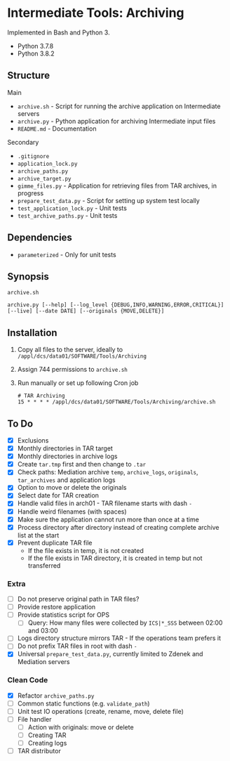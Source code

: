 # Intermediate Tools: Archiving

Implemented in Bash and Python 3.

* Python 3.7.8
* Python 3.8.2

## Structure

Main

* `archive.sh` - Script for running the archive application on Intermediate servers
* `archive.py` - Python application for archiving Intermediate input files
* `README.md` - Documentation

Secondary

* `.gitignore`
* `application_lock.py`
* `archive_paths.py`
* `archive_target.py`
* `gimme_files.py` - Application for retrieving files from TAR archives, in progress
* `prepare_test_data.py` - Script for setting up system test locally
* `test_application_lock.py` - Unit tests
* `test_archive_paths.py` - Unit tests

## Dependencies

* `parameterized` - Only for unit tests

## Synopsis

```text
archive.sh
```

```text
archive.py [--help] [--log_level {DEBUG,INFO,WARNING,ERROR,CRITICAL}] [--live] [--date DATE] [--originals {MOVE,DELETE}]
```

## Installation

1. Copy all files to the server, ideally to `/appl/dcs/data01/SOFTWARE/Tools/Archiving`
2. Assign 744 permissions to `archive.sh`
3. Run manually or set up following Cron job
   
    ```text
    # TAR Archiving
    15 * * * * /appl/dcs/data01/SOFTWARE/Tools/Archiving/archive.sh
    ```

## To Do

* [x] Exclusions
* [x] Monthly directories in TAR target
* [x] Monthly directories in archive logs
* [x] Create `tar.tmp` first and then change to `.tar`
* [x] Check paths: Mediation archive `temp`, `archive_logs`, `originals`, `tar_archives` and application logs
* [x] Option to move or delete the originals
* [x] Select date for TAR creation
* [x] Handle valid files in arch01 - TAR filename starts with dash `-`
* [x] Handle weird filenames (with spaces)
* [x] Make sure the application cannot run more than once at a time
* [x] Process directory after directory instead of creating complete archive list at the start
* [x] Prevent duplicate TAR file
  * If the file exists in temp, it is not created
  * If the file exists in TAR directory, it is created in temp but not transferred

### Extra

* [ ] Do not preserve original path in TAR files?
* [ ] Provide restore application
* [ ] Provide statistics script for OPS
  * [ ] Query: How many files were collected by `ICS|*_SSS` between 02:00 and 03:00
* [ ] Logs directory structure mirrors TAR - If the operations team prefers it
* [ ] Do not prefix TAR files in root with dash `-`
* [x] Universal `prepare_test_data.py`, currently limited to Zdenek and Mediation servers

### Clean Code

* [x] Refactor `archive_paths.py`
* [ ] Common static functions (e.g. `validate_path`)
* [ ] Unit test IO operations (create, rename, move, delete file)
* [ ] File handler
  * [ ] Action with originals: move or delete
  * [ ] Creating TAR
  * [ ] Creating logs
* [ ] TAR distributor
